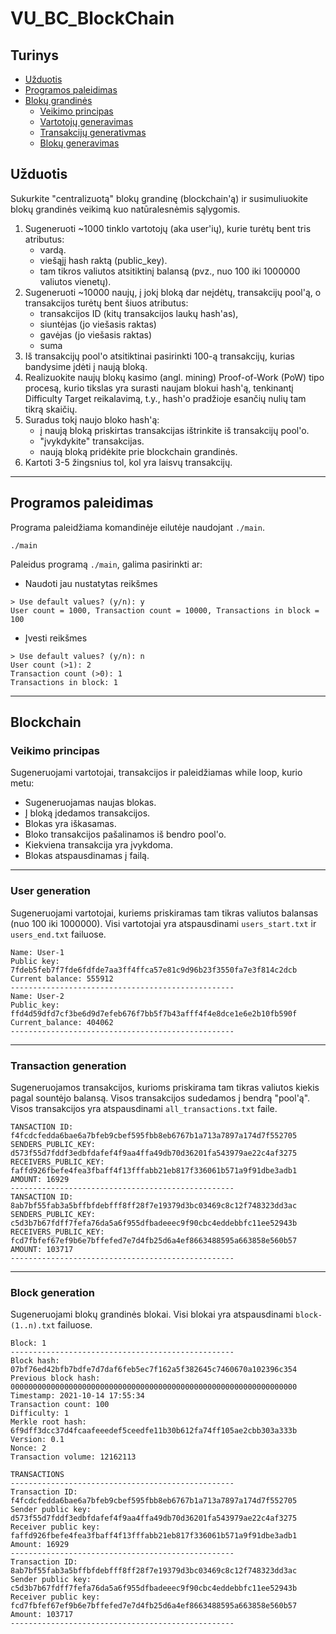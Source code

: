 # VU_BC_BlockChain

## Turinys
- [Užduotis](#užduotis)
- [Programos paleidimas](#programos-paleidimas)
- [Blokų grandinės](#blockchain)
  - [Veikimo principas](#veikimo-principas)
  - [Vartotojų generavimas](#user-generation)
  - [Transakcijų generativmas](#transaction-generation)
  - [Blokų generavimas](#block-generation)
 
## Užduotis
Sukurkite "centralizuotą" blokų grandinę (blockchain'ą) ir susimuliuokite blokų grandinės veikimą kuo natūralesnėmis sąlygomis. 

1. Sugeneruoti ~1000 tinklo vartotojų (aka user'ių), kurie turėtų bent tris atributus:
   - vardą.
   - viešąjį hash raktą (public_key).
   - tam tikros valiutos atsitiktinį balansą (pvz., nuo 100 iki 1000000 valiutos vienetų).
2. Sugeneruoti ~10000 naujų, į jokį bloką dar neįdėtų, transakcijų pool'ą, o transakcijos turėtų bent šiuos atributus:
   - transakcijos ID (kitų transakcijos laukų hash'as),
   - siuntėjas (jo viešasis raktas)
   - gavėjas (jo viešasis raktas)
   - suma
3. Iš transakcijų pool'o atsitiktinai pasirinkti 100-ą transakcijų, kurias bandysime įdėti į naują bloką.
4. Realizuokite naujų blokų kasimo (angl. mining) Proof-of-Work (PoW) tipo procesą, kurio tikslas yra surasti naujam blokui hash'ą, tenkinantį
Difficulty Target reikalavimą, t.y., hash'o pradžioje esančių nulių tam tikrą skaičių.
5. Suradus tokį naujo bloko hash'ą:
   - į naują bloką priskirtas transakcijas ištrinkite iš transakcijų pool'o.
   - "įvykdykite" transakcijas.
   - naują bloką pridėkite prie blockchain grandinės.
6. Kartoti 3-5 žingsnius tol, kol yra laisvų transakcijų.
---

## Programos paleidimas
Programa paleidžiama komandinėje eilutėje naudojant `./main`.
```shell
./main
```
Paleidus programą `./main`, galima pasirinkti ar:
- Naudoti jau nustatytas reikšmes
```shell
> Use default values? (y/n): y
User count = 1000, Transaction count = 10000, Transactions in block = 100
```
- Įvesti reikšmes
```shell
> Use default values? (y/n): n
User count (>1): 2
Transaction count (>0): 1
Transactions in block: 1
```
---

## Blockchain
### Veikimo principas
Sugeneruojami vartotojai, transakcijos ir paleidžiamas while loop, kurio metu:
- Sugeneruojamas naujas blokas.
- Į bloką įdedamos transakcijos.
- Blokas yra iškasamas.
- Bloko transakcijos pašalinamos iš bendro pool'o.
- Kiekviena transakcija yra įvykdoma.
- Blokas atspausdinamas į failą.
---
### User generation
Sugeneruojami vartotojai, kuriems priskiramas tam tikras valiutos balansas (nuo 100 iki 1000000). Visi vartotojai yra atspausdinami `users_start.txt` ir `users_end.txt` failuose.
```shell
Name: User-1
Public key: 7fdeb5feb7f7fde6fdfde7aa3ff4ffca57e81c9d96b23f3550fa7e3f814c2dcb
Current balance: 555912
--------------------------------------------------
Name: User-2
Public_key: ffd4d59dfd7cf3be6d9d7efeb676f7bb5f7b43afff4f4e8dce1e6e2b10fb590f
Current_balance: 404062
--------------------------------------------------
```
---
### Transaction generation
Sugeneruojamos transakcijos, kurioms priskirama tam tikras valiutos kiekis pagal sountėjo balansą. Visos transakcijos sudedamos į bendrą "pool'ą". Visos transakcijos yra atspausdinami `all_transactions.txt` faile.
```shell
TANSACTION ID: f4fcdcfedda6bae6a7bfeb9cbef595fbb8eb6767b1a713a7897a174d7f552705
SENDERS_PUBLIC_KEY: d573f55d7fddf3edbfdafef4f9aa4ffa49db70d36201fa543979ae22c4af3275
RECEIVERS_PUBLIC_KEY: faffd926fbefe4fea3fbaff4f13fffabb21eb817f336061b571a9f91dbe3adb1
AMOUNT: 16929
--------------------------------------------------
TANSACTION ID: 8ab7bf55fab3a5bffbfdebfff8ff28f7e19379d3bc03469c8c12f748323dd3ac
SENDERS_PUBLIC_KEY: c5d3b7b67fdff7fefa76da5a6f955dfbadeeec9f90cbc4eddebbfc11ee52943b
RECEIVERS_PUBLIC_KEY: fcd7fbfef67ef9b6e7bffefed7e7d4fb25d6a4ef8663488595a663858e560b57
AMOUNT: 103717
--------------------------------------------------
```
---
### Block generation
Sugeneruojami blokų grandinės blokai. Visi blokai yra atspausdinami `block-(1..n).txt` failuose.
```shell
Block: 1
--------------------------------------------------
Block hash: 07bf76ed42bfb7bdfe7d7daf6feb5ec7f162a5f382645c7460670a102396c354
Previous block hash: 0000000000000000000000000000000000000000000000000000000000000000
Timestamp: 2021-10-14 17:55:34
Transaction count: 100
Difficulty: 1
Merkle root hash: 6f9dff3dcc37d4fcaafeeedef5ceedfe11b30b612fa74ff105ae2cbb303a333b
Version: 0.1
Nonce: 2
Transaction volume: 12162113

TRANSACTIONS
--------------------------------------------------
Transaction ID: f4fcdcfedda6bae6a7bfeb9cbef595fbb8eb6767b1a713a7897a174d7f552705
Sender public key: d573f55d7fddf3edbfdafef4f9aa4ffa49db70d36201fa543979ae22c4af3275
Receiver public key: faffd926fbefe4fea3fbaff4f13fffabb21eb817f336061b571a9f91dbe3adb1
Amount: 16929
--------------------------------------------------
Transaction ID: 8ab7bf55fab3a5bffbfdebfff8ff28f7e19379d3bc03469c8c12f748323dd3ac
Sender public key: c5d3b7b67fdff7fefa76da5a6f955dfbadeeec9f90cbc4eddebbfc11ee52943b
Receiver public key: fcd7fbfef67ef9b6e7bffefed7e7d4fb25d6a4ef8663488595a663858e560b57
Amount: 103717
--------------------------------------------------
```
